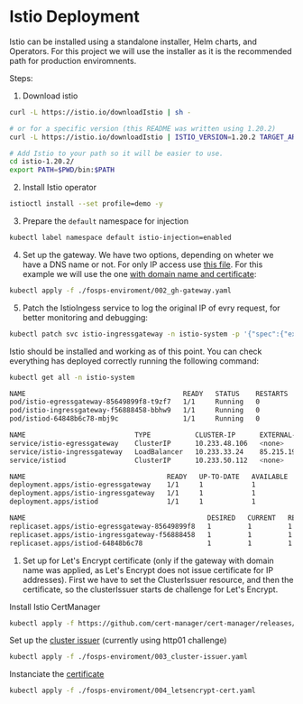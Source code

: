 # Istio Deployment

Istio can be installed using a standalone installer, Helm charts, and Operators. For this project we will use the installer as it is the recommended path for production enviromnents.

Steps: 

1. Download istio

```bash
curl -L https://istio.io/downloadIstio | sh -

# or for a specific version (this README was written using 1.20.2)
curl -L https://istio.io/downloadIstio | ISTIO_VERSION=1.20.2 TARGET_ARCH=x86_64 sh - 

# Add Istio to your path so it will be easier to use.
cd istio-1.20.2/
export PATH=$PWD/bin:$PATH
```

2. Install Istio operator

```bash
istioctl install --set profile=demo -y
```

3. Prepare the `default` namespace for injection
```bash
kubectl label namespace default istio-injection=enabled
```

4. Set up the gateway. We have two options, depending on wheter we have a DNS name or not. For only IP access use [this file](https://github.com/Gravitate-Health/istio/blob/main/fosps-enviroment/002_gh-gateway-ip.yaml). For this example we will use the one [with domain name and certificate](https://github.com/Gravitate-Health/istio/blob/main/fosps-enviroment/002_gh-gateway.yaml):

```bash
kubectl apply -f ./fosps-enviroment/002_gh-gateway.yaml
```

5. Patch the IstioIngess service to log the original IP of evry request, for better monitoring and debugging:
```bash
kubectl patch svc istio-ingressgateway -n istio-system -p '{"spec":{"externalTrafficPolicy":"Local"}}'
```

Istio should be installed and working as of this point. You can check everything has deployed correctly running the following command:

```bash
kubectl get all -n istio-system
```
```bash
NAME                                       READY   STATUS    RESTARTS   AGE
pod/istio-egressgateway-85649899f8-t9zf7   1/1     Running   0          3m30s
pod/istio-ingressgateway-f56888458-bbhw9   1/1     Running   0          3m30s
pod/istiod-64848b6c78-mbj9c                1/1     Running   0          3m30s

NAME                           TYPE           CLUSTER-IP      EXTERNAL-IP      PORT(S)                                                                      AGE
service/istio-egressgateway    ClusterIP      10.233.48.106   <none>           80/TCP,443/TCP                                                               3m30s
service/istio-ingressgateway   LoadBalancer   10.233.33.24    85.215.199.205   15021:31449/TCP,80:30371/TCP,443:31915/TCP,31400:32682/TCP,15443:32093/TCP   3m30s
service/istiod                 ClusterIP      10.233.50.112   <none>           15010/TCP,15012/TCP,443/TCP,15014/TCP                                        3m30s

NAME                                   READY   UP-TO-DATE   AVAILABLE   AGE
deployment.apps/istio-egressgateway    1/1     1            1           3m30s
deployment.apps/istio-ingressgateway   1/1     1            1           3m30s
deployment.apps/istiod                 1/1     1            1           3m30s

NAME                                             DESIRED   CURRENT   READY   AGE
replicaset.apps/istio-egressgateway-85649899f8   1         1         1       3m30s
replicaset.apps/istio-ingressgateway-f56888458   1         1         1       3m30s
replicaset.apps/istiod-64848b6c78                1         1         1       3m30s
```

1. Set up for Let's Encrypt certificate (only if the gateway with domain name was applied, as Let's Encrypt does not issue certificate for IP addresses). First we have to set the ClusterIssuer resource, and then the certificate, so the clusterIssuer starts de challenge for Let's Encrypt.

Install Istio CertManager

```bash
kubectl apply -f https://github.com/cert-manager/cert-manager/releases/download/v1.11.0/cert-manager.yaml
```

Set up the [cluster issuer](https://github.com/Gravitate-Health/istio/blob/main/fosps-enviroment/003_cluster-issuer.yaml) (currently using http01 challenge)
```bash
kubectl apply -f ./fosps-enviroment/003_cluster-issuer.yaml
```

Instanciate the [certificate](https://github.com/Gravitate-Health/istio/blob/main/fosps-enviroment/004_letsencrypt-cert.yaml)
```bash
kubectl apply -f ./fosps-enviroment/004_letsencrypt-cert.yaml
```
